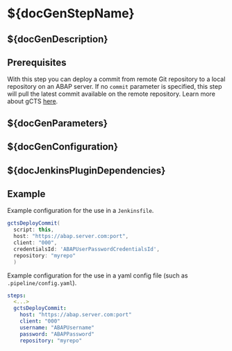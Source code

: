 # ${docGenStepName}

## ${docGenDescription}

## Prerequisites

With this step you can deploy a commit from remote Git repository to a local repository on an ABAP server. If no `commit` parameter is specified, this step will pull the latest commit available on the remote repository.
Learn more about gCTS [here](https://help.sap.com/viewer/4a368c163b08418890a406d413933ba7/201909.001/en-US/f319b168e87e42149e25e13c08d002b9.html).

## ${docGenParameters}

## ${docGenConfiguration}

## ${docJenkinsPluginDependencies}

## Example

Example configuration for the use in a `Jenkinsfile`.

```groovy
gctsDeployCommit(
  script: this,
  host: "https://abap.server.com:port",
  client: "000",
  credentialsId: 'ABAPUserPasswordCredentialsId',
  repository: "myrepo"
  )
```

Example configuration for the use in a yaml config file (such as `.pipeline/config.yaml`).

```yaml
steps:
  <...>
  gctsDeployCommit:
    host: "https://abap.server.com:port"
    client: "000"
    username: "ABAPUsername"
    password: "ABAPPassword"
    repository: "myrepo"
```
